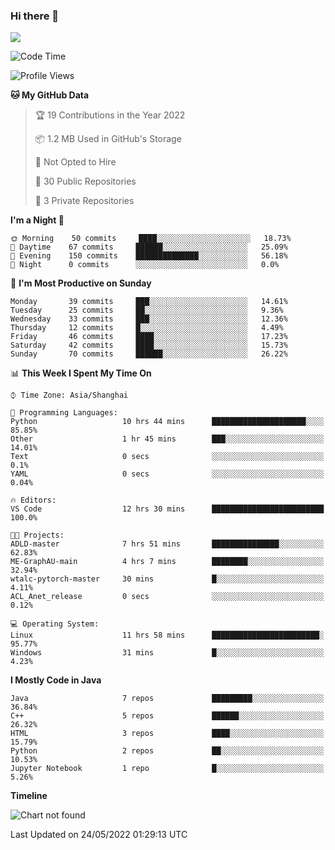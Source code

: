 ### Hi there 👋

<!--
**zhou-ning/zhou-ning** is a ✨ _special_ ✨ repository because its `README.md` (this file) appears on your GitHub profile.

Here are some ideas to get you started:

- 🔭 I’m currently working on ...
- 🌱 I’m currently learning ...
- 👯 I’m looking to collaborate on ...
- 🤔 I’m looking for help with ...
- 💬 Ask me about ...
- 📫 How to reach me: ...
- 😄 Pronouns: ...
- ⚡ Fun fact: ...
-->
![](https://github-readme-stats.vercel.app/api?username=zhou-ning)

<!--START_SECTION:waka-->
![Code Time](http://img.shields.io/badge/Code%20Time-0%20secs-blue)

![Profile Views](http://img.shields.io/badge/Profile%20Views-0-blue)

**🐱 My GitHub Data** 

> 🏆 19 Contributions in the Year 2022
 > 
> 📦 1.2 MB Used in GitHub's Storage 
 > 
> 🚫 Not Opted to Hire
 > 
> 📜 30 Public Repositories 
 > 
> 🔑 3 Private Repositories  
 > 
**I'm a Night 🦉** 

```text
🌞 Morning    50 commits     ████░░░░░░░░░░░░░░░░░░░░░   18.73% 
🌆 Daytime    67 commits     ██████░░░░░░░░░░░░░░░░░░░   25.09% 
🌃 Evening    150 commits    ██████████████░░░░░░░░░░░   56.18% 
🌙 Night      0 commits      ░░░░░░░░░░░░░░░░░░░░░░░░░   0.0%

```
📅 **I'm Most Productive on Sunday** 

```text
Monday       39 commits     ███░░░░░░░░░░░░░░░░░░░░░░   14.61% 
Tuesday      25 commits     ██░░░░░░░░░░░░░░░░░░░░░░░   9.36% 
Wednesday    33 commits     ███░░░░░░░░░░░░░░░░░░░░░░   12.36% 
Thursday     12 commits     █░░░░░░░░░░░░░░░░░░░░░░░░   4.49% 
Friday       46 commits     ████░░░░░░░░░░░░░░░░░░░░░   17.23% 
Saturday     42 commits     ████░░░░░░░░░░░░░░░░░░░░░   15.73% 
Sunday       70 commits     ██████░░░░░░░░░░░░░░░░░░░   26.22%

```


📊 **This Week I Spent My Time On** 

```text
⌚︎ Time Zone: Asia/Shanghai

💬 Programming Languages: 
Python                   10 hrs 44 mins      █████████████████████░░░░   85.85% 
Other                    1 hr 45 mins        ███░░░░░░░░░░░░░░░░░░░░░░   14.01% 
Text                     0 secs              ░░░░░░░░░░░░░░░░░░░░░░░░░   0.1% 
YAML                     0 secs              ░░░░░░░░░░░░░░░░░░░░░░░░░   0.04%

🔥 Editors: 
VS Code                  12 hrs 30 mins      █████████████████████████   100.0%

🐱‍💻 Projects: 
ADLD-master              7 hrs 51 mins       ███████████████░░░░░░░░░░   62.83% 
ME-GraphAU-main          4 hrs 7 mins        ████████░░░░░░░░░░░░░░░░░   32.94% 
wtalc-pytorch-master     30 mins             █░░░░░░░░░░░░░░░░░░░░░░░░   4.11% 
ACL_Anet_release         0 secs              ░░░░░░░░░░░░░░░░░░░░░░░░░   0.12%

💻 Operating System: 
Linux                    11 hrs 58 mins      ████████████████████████░   95.77% 
Windows                  31 mins             █░░░░░░░░░░░░░░░░░░░░░░░░   4.23%

```

**I Mostly Code in Java** 

```text
Java                     7 repos             █████████░░░░░░░░░░░░░░░░   36.84% 
C++                      5 repos             ██████░░░░░░░░░░░░░░░░░░░   26.32% 
HTML                     3 repos             ████░░░░░░░░░░░░░░░░░░░░░   15.79% 
Python                   2 repos             ██░░░░░░░░░░░░░░░░░░░░░░░   10.53% 
Jupyter Notebook         1 repo              █░░░░░░░░░░░░░░░░░░░░░░░░   5.26%

```


**Timeline**

![Chart not found](https://raw.githubusercontent.com/zhou-ning/zhou-ning/main/charts/bar_graph.png) 


 Last Updated on 24/05/2022 01:29:13 UTC
<!--END_SECTION:waka-->
